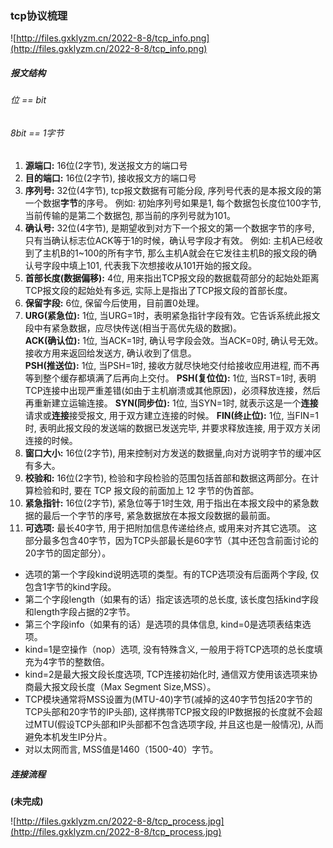 ### tcp协议梳理  


![http://files.gxklyzm.cn/2022-8-8/tcp_info.png](http://files.gxklyzm.cn/2022-8-8/tcp_info.png) 


##### 报文结构
###### *位 == bit*
###### *8bit == 1字节*
1. **源端口:** 16位(2字节), 发送报文方的端口号  
2. **目的端口:** 16位(2字节), 接收报文方的端口号
3. **序列号:** 32位(4字节), tcp报文数据有可能分段, 序列号代表的是本报文段的第一个数据**字节**的序号。
例如: 初始序列号如果是1, 每个数据包长度位100字节, 当前传输的是第二个数据包, 那当前的序列号就为101。
4. **确认号:** 32位(4字节), 是期望收到对方下一个报文的第一个数据字节的序号, 只有当确认标志位ACK等于1的时候，确认号字段才有效。
例如: 主机A已经收到了主机B的1~100的所有字节, 那么主机A就会在它发往主机B的报文段的确认号字段中填上101, 代表我下次想接收从101开始的报文段。
5. **首部长度(数据偏移):** 4位, 用来指出TCP报文段的数据载荷部分的起始处距离TCP报文段的起始处有多远, 实际上是指出了TCP报文段的首部长度。
6. **保留字段:** 6位, 保留今后使用，目前置0处理。
7. **URG(紧急位):** 1位, 当URG=1时，表明紧急指针字段有效。它告诉系统此报文段中有紧急数据，应尽快传送(相当于高优先级的数据)。  
   **ACK(确认位):** 1位, 当ACK=1时, 确认号字段会效。当ACK=0时, 确认号无效。接收方用来返回给发送方, 确认收到了信息。  
   **PSH(推送位):** 1位, 当PSH=1时, 接收方就尽快地交付给接收应用进程, 而不再等到整个缓存都填满了后再向上交付。
   **PSH(复位位):** 1位, 当RST=1时, 表明TCP连接中出现严重差错(如由于主机崩溃或其他原因)，必须释放连接，然后再重新建立运输连接。
   **SYN(同步位):** 1位, 当SYN=1时, 就表示这是一个**连接**请求或**连接**接受报文, 用于双方建立连接的时候。
   **FIN(终止位):** 1位, 当FIN=1时, 表明此报文段的发送端的数据已发送完毕, 并要求释放连接, 用于双方关闭连接的时候。
8. **窗口大小:** 16位(2字节), 用来控制对方发送的数据量,向对方说明字节的缓冲区有多大。
9. **校验和:** 16位(2字节), 检验和字段检验的范围包括首部和数据这两部分。在计算检验和时, 要在 TCP 报文段的前面加上 12 字节的伪首部。
10. **紧急指针:** 16位(2字节), 紧急位等于1时生效, 用于指出在本报文段中的紧急数据的最后一个字节的序号, 紧急数据放在本报文段数据的最前面。
11. **可选项:** 最长40字节, 用于把附加信息传递给终点, 或用来对齐其它选项。 这部分最多包含40字节，因为TCP头部最长是60字节（其中还包含前面讨论的20字节的固定部分）。
* 选项的第一个字段kind说明选项的类型。有的TCP选项没有后面两个字段, 仅包含1字节的kind字段。
* 第二个字段length（如果有的话）指定该选项的总长度, 该长度包括kind字段和length字段占据的2字节。
* 第三个字段info（如果有的话）是选项的具体信息, kind=0是选项表结束选项。
* kind=1是空操作（nop）选项, 没有特殊含义, 一般用于将TCP选项的总长度填充为4字节的整数倍。
* kind=2是最大报文段长度选项, TCP连接初始化时, 通信双方使用该选项来协商最大报文段长度（Max Segment Size,MSS）。
* TCP模块通常将MSS设置为(MTU-40)字节(减掉的这40字节包括20字节的TCP头部和20字节的IP头部), 
这样携带TCP报文段的IP数据报的长度就不会超过MTU(假设TCP头部和IP头部都不包含选项字段, 并且这也是一般情况), 从而避免本机发生IP分片。
* 对以太网而言, MSS值是1460（1500-40）字节。


##### 连接流程

**(未完成)**  

![http://files.gxklyzm.cn/2022-8-8/tcp_process.jpg](http://files.gxklyzm.cn/2022-8-8/tcp_process.jpg) 
